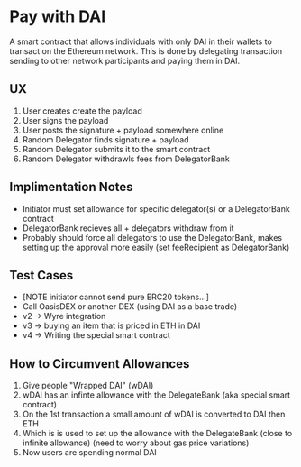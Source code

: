 # Pay with DAI
A smart contract that allows individuals with only DAI in their wallets to transact on the Ethereum network. This is done by delegating transaction sending to other network participants and paying them in DAI.

## UX
 1. User creates create the payload
 2. User signs the payload
 3. User posts the signature + payload somewhere online
 4. Random Delegator finds signature + payload
 5. Random Delegator submits it to the smart contract
 6. Random Delegator withdrawls fees from DelegatorBank

## Implimentation Notes
 * Initiator must set allowance for specific delegator(s) or a DelegatorBank contract
 * DelegatorBank recieves all + delegators withdraw from it
 * Probably should force all delegators to use the DelegatorBank, makes setting up the approval more easily (set feeRecipient as DelegatorBank)

## Test Cases
 * [NOTE initiator cannot send pure ERC20 tokens...]
 * Call OasisDEX or another DEX (using DAI as a base trade)
 * v2 -> Wyre integration
 * v3 -> buying an item that is priced in ETH in DAI
 * v4 -> Writing the special smart contract

## How to Circumvent Allowances
 1. Give people "Wrapped DAI" (wDAI)
 2. wDAI has an infinte allowance with the DelegateBank (aka special smart contract)
 3. On the 1st transaction a small amount of wDAI is converted to DAI then ETH
 4. Which is is used to set up the allowance with the DelegateBank (close to infinite allowance) (need to worry about gas price variations)
 5. Now users are spending normal DAI

